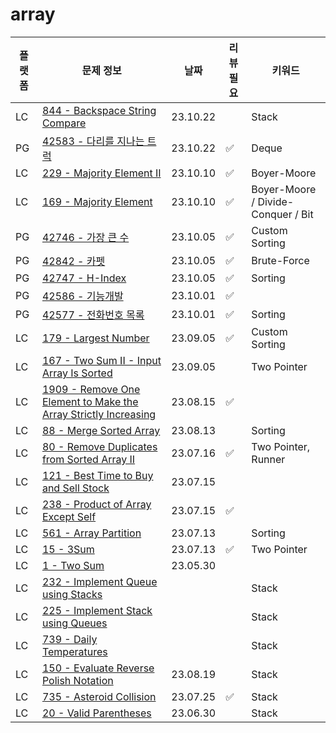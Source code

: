 # array
| 플랫폼  | 문제 정보                                                                                                                                                      | 날짜       | 리뷰 필요 | 키워드                                |
|------|------------------------------------------------------------------------------------------------------------------------------------------------------------|----------|-------|------------------------------------|
| LC | [844 - Backspace String Compare](https://leetcode.com/problems/backspace-string-compare/) | 23.10.22 | | Stack |
| PG | [42583 - 다리를 지나는 트럭](https://school.programmers.co.kr/learn/courses/30/lessons/42583) | 23.10.22 | ✅ | Deque                              |
| LC | [229 - Majority Element II](https://leetcode.com/problems/majority-element-ii/) | 23.10.10 | ✅ | Boyer-Moore                        |
| LC | [169 - Majority Element](https://leetcode.com/problems/majority-element/) | 23.10.10 | ✅ | Boyer-Moore / Divide-Conquer / Bit |
| PG | [42746 - 가장 큰 수](https://school.programmers.co.kr/learn/courses/30/lessons/42746) | 23.10.05 | ✅ | Custom Sorting                     |
| PG | [42842 - 카펫](https://school.programmers.co.kr/learn/courses/30/lessons/42842) | 23.10.05 | ✅     | Brute-Force                        |
| PG | [42747 - H-Index](https://school.programmers.co.kr/learn/courses/30/lessons/42747) | 23.10.05 | ✅     | Sorting                            |
| PG | [42586 - 기능개발](https://school.programmers.co.kr/learn/courses/30/lessons/42586) | 23.10.01 | ✅     |                                    |
| PG | [42577 - 전화번호 목록](https://school.programmers.co.kr/learn/courses/30/lessons/42577) | 23.10.01 | ✅     | Sorting                            |
| LC | [179 - Largest Number](https://leetcode.com/problems/largest-number/) | 23.09.05 | ✅     | Custom Sorting                     |
| LC | [167 - Two Sum II - Input Array Is Sorted](https://leetcode.com/problems/two-sum-ii-input-array-is-sorted/) | 23.09.05 |       | Two Pointer                        |
| LC | [1909 - Remove One Element to Make the Array Strictly Increasing](https://leetcode.com/problems/remove-one-element-to-make-the-array-strictly-increasing/) | 23.08.15 | ✅     |                                    |
| LC | [88 - Merge Sorted Array](https://leetcode.com/problems/merge-sorted-array/)                                                                               | 23.08.13 |       | Sorting                            |
| LC | [80 - Remove Duplicates from Sorted Array II](https://leetcode.com/problems/remove-duplicates-from-sorted-array-ii/)                                                   | 23.07.16 | ✅     | Two Pointer, Runner                |
| LC | [121 - Best Time to Buy and Sell Stock](https://leetcode.com/problems/best-time-to-buy-and-sell-stock/)                                                    | 23.07.15 |       |                                    |
| LC | [238 - Product of Array Except Self](https://leetcode.com/problems/product-of-array-except-self/)                                                          | 23.07.15 | ✅     |                                    | 
| LC | [561 - Array Partition](https://leetcode.com/problems/array-partition/)                                                                                    | 23.07.13 |       | Sorting                            |
| LC | [15 - 3Sum](https://leetcode.com/problems/3sum/)                                                                                                           | 23.07.13 | ✅     | Two Pointer                        |
| LC | [1 - Two Sum](https://leetcode.com/problems/two-sum/description/)                                                                                          | 23.05.30 |       |                                    |
| LC | [232 - Implement Queue using Stacks](https://leetcode.com/problems/implement-queue-using-stacks/) | |       | Stack                              |
| LC | [225 - Implement Stack using Queues](https://leetcode.com/problems/implement-stack-using-queues/) | |       | Stack                              |
| LC | [739 - Daily Temperatures](https://leetcode.com/problems/daily-temperatures/) | |       | Stack                              |
| LC | [150 - Evaluate Reverse Polish Notation](https://leetcode.com/problems/evaluate-reverse-polish-notation/) | 23.08.19 |       | Stack                              |
| LC | [735 - Asteroid Collision](https://leetcode.com/problems/asteroid-collision/) | 23.07.25 | ✅     | Stack                              |
| LC | [20 - Valid Parentheses](https://leetcode.com/problems/valid-parentheses/) | 23.06.30 |       | Stack                              |


